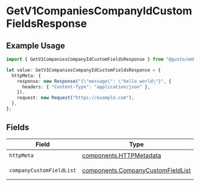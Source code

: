 # GetV1CompaniesCompanyIdCustomFieldsResponse

## Example Usage

```typescript
import { GetV1CompaniesCompanyIdCustomFieldsResponse } from "@gusto/embedded-api/models/operations/getv1companiescompanyidcustomfields.js";

let value: GetV1CompaniesCompanyIdCustomFieldsResponse = {
  httpMeta: {
    response: new Response("{\"message\": \"hello world\"}", {
      headers: { "Content-Type": "application/json" },
    }),
    request: new Request("https://example.com"),
  },
};
```

## Fields

| Field                                                                                  | Type                                                                                   | Required                                                                               | Description                                                                            |
| -------------------------------------------------------------------------------------- | -------------------------------------------------------------------------------------- | -------------------------------------------------------------------------------------- | -------------------------------------------------------------------------------------- |
| `httpMeta`                                                                             | [components.HTTPMetadata](../../models/components/httpmetadata.md)                     | :heavy_check_mark:                                                                     | N/A                                                                                    |
| `companyCustomFieldList`                                                               | [components.CompanyCustomFieldList](../../models/components/companycustomfieldlist.md) | :heavy_minus_sign:                                                                     | Example response                                                                       |